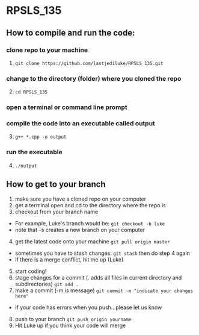 # RPSLS_135
## How to compile and run the code:

### clone repo to your machine
1. `git clone https://github.com/lastjediluke/RPSLS_135.git`

### change to the directory (folder) where you cloned the repo
2. `cd RPSLS_135`

### open a terminal or command line prompt
### compile the code into an executable called output
3. `g++ *.cpp -o output`

### run the executable
4. `./output`


## How to get to your branch

1. make sure you have a cloned repo on your computer
2. get a terminal open and cd to the directory where the repo is
3. checkout from your branch name
- For example, Luke's branch would be: `git checkout -b luke`
- note that `-b` creates a new branch on your computer
4. get the latest code onto your machine
`git pull origin master`
- sometimes you have to stash changes: `git stash` then do step 4 again
- if there is a merge conflict, hit me up (Luke)
5. start coding!
6. stage changes for a commit (. adds all files in current directory and subdirectories)
`git add .`
7. make a commit (-m is message)
`git commit -m "indicate your changes here"`
- if your code has errors when you push...please let us know
8. push to your branch
`git push origin yourname`
9. Hit Luke up if you think your code will merge
